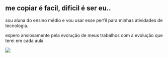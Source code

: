 ## me copiar é facil, dificil é ser eu..
sou aluna do ensino médio e vou usar esse perfil para minhas atividades de tecnologia.

espero ansiosamente pela evolução de meus trabalhos com a evolução que terei em cada aula.

![](https://media.tenor.com/7KVjh-iOcWsAAAAj/simon.gif)
